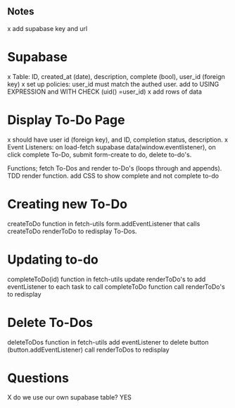 ## Notes

x add supabase key and url

# Supabase

x Table: ID, created_at (date), description, complete (bool), user_id (foreign key)
x set up policies: user_id must match the authed user. add to USING EXPRESSION and WITH CHECK (uid() =user_id)
x add rows of data

# Display To-Do Page

x should have user id (foreign key), and ID, completion status, description.
x Event Listeners: on load-fetch supabase data(window.eventlistener), on click complete To-Do, submit form-create to do, delete to-do's.

Functions; fetch To-Dos and render to-Do's (loops through and appends). TDD render function.
add CSS to show complete and not complete to-do

# Creating new To-Do

createToDo function in fetch-utils
form.addEventListener that calls createToDo
renderToDo to redisplay To-Dos.

# Updating to-do

completeToDo(id) function in fetch-utils
update renderToDo's to add eventListener to each task to call completeToDo function
call renderToDo's to redisplay

# Delete To-Dos

deleteToDos function in fetch-utils
add eventListener to delete button (button.addEventListener)
call renderToDos to redisplay

# Questions

X do we use our own supabase table? YES

